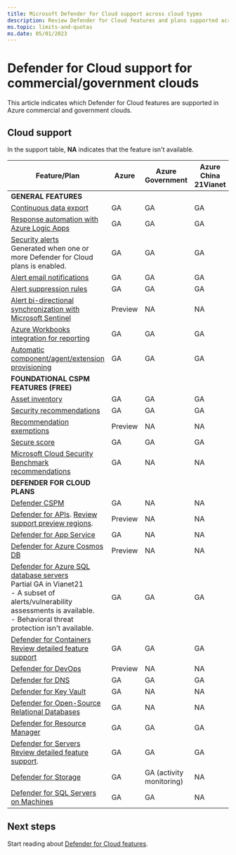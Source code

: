 ```yaml
---
title: Microsoft Defender for Cloud support across cloud types
description: Review Defender for Cloud features and plans supported across different clouds
ms.topic: limits-and-quotas
ms.date: 05/01/2023
---
```


# Defender for Cloud support for commercial/government clouds

This article indicates which Defender for Cloud features are supported in Azure commercial and government clouds. 

## Cloud support

In the support table, **NA** indicates that the feature isn't available.

**Feature/Plan** | **Azure** | **Azure Government** | **Azure China**<br/>**21Vianet**
--- | --- | --- | --- 
**GENERAL FEATURES** | | |
[Continuous data export](continuous-export.md) | GA | GA | GA
[Response automation with Azure Logic Apps ](./workflow-automation.md) | GA | GA | GA
[Security alerts](alerts-overview.md)<br/> Generated when one or more Defender for Cloud plans is enabled. | GA | GA | GA
[Alert email notifications](configure-email-notifications.md) | GA | GA | GA
[Alert suppression rules](alerts-suppression-rules.md) | GA | GA | GA
[Alert bi-directional synchronization with Microsoft Sentinel](../sentinel/connect-azure-security-center.md) | Preview | NA | NA
[Azure Workbooks integration for reporting](custom-dashboards-azure-workbooks.md) | GA | GA | GA
[Automatic component/agent/extension provisioning](monitoring-components.md) | GA | GA | GA
**FOUNDATIONAL CSPM FEATURES (FREE)** | | |  
[Asset inventory](asset-inventory.md) | GA | GA | GA
[Security recommendations](security-policy-concept.md) | GA | GA | GA
[Recommendation exemptions](exempt-resource.md) | Preview | NA | NA
[Secure score](secure-score-security-controls.md) | GA | GA | GA
[Microsoft Cloud Security Benchmark recommendations](concept-regulatory-compliance.md) | GA | NA | NA
**DEFENDER FOR CLOUD PLANS** | | |
[Defender CSPM](concept-cloud-security-posture-management.md)| GA | NA | NA
[Defender for APIs](defender-for-apis-introduction.md). [Review support preview regions](defender-for-apis-prepare.md#cloud-and-region-support). | Preview | NA | NA
[Defender for App Service](defender-for-app-service-introduction.md) | GA | NA | NA
[Defender for Azure Cosmos DB](concept-defender-for-cosmos.md) | Preview | NA | NA
[Defender for Azure SQL database servers](defender-for-sql-introduction.md)<br/>Partial GA in Vianet21<br/> - A subset of alerts/vulnerability assessments is available.<br/>- Behavioral threat protection isn't available.| GA | GA | GA
[Defender for Containers](defender-for-containers-introduction.md)<br/>[Review detailed feature support](support-matrix-defender-for-containers.md) | GA | GA | GA
[Defender for DevOps](defender-for-devops-introduction.md) |Preview | NA | NA
[Defender for DNS](defender-for-dns-introduction.md) | GA | GA | GA
[Defender for Key Vault](defender-for-key-vault-introduction.md) | GA | NA | NA
[Defender for Open-Source Relational Databases](defender-for-databases-introduction.md) | GA | NA | NA  
[Defender for Resource Manager](defender-for-resource-manager-introduction.md) | GA | GA | GA
[Defender for Servers](plan-defender-for-servers.md)<br/>[Review detailed feature support](support-matrix-defender-for-servers.md). | GA | GA | GA
[Defender for Storage](defender-for-storage-introduction.md) | GA | GA (activity monitoring) | NA
[Defender for SQL Servers on Machines](defender-for-sql-introduction.md) | GA | GA | NA




## Next steps

Start reading about [Defender for Cloud features](defender-for-cloud-introduction.md).
